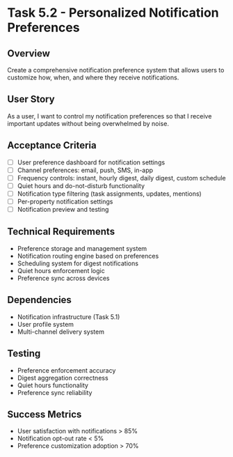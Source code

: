 # Task 5.2 - Personalized Notification Preferences

## Overview
Create a comprehensive notification preference system that allows users to customize how, when, and where they receive notifications.

## User Story
As a user, I want to control my notification preferences so that I receive important updates without being overwhelmed by noise.

## Acceptance Criteria
- [ ] User preference dashboard for notification settings
- [ ] Channel preferences: email, push, SMS, in-app
- [ ] Frequency controls: instant, hourly digest, daily digest, custom schedule
- [ ] Quiet hours and do-not-disturb functionality
- [ ] Notification type filtering (task assignments, updates, mentions)
- [ ] Per-property notification settings
- [ ] Notification preview and testing

## Technical Requirements
- Preference storage and management system
- Notification routing engine based on preferences
- Scheduling system for digest notifications
- Quiet hours enforcement logic
- Preference sync across devices

## Dependencies
- Notification infrastructure (Task 5.1)
- User profile system
- Multi-channel delivery system

## Testing
- Preference enforcement accuracy
- Digest aggregation correctness
- Quiet hours functionality
- Preference sync reliability

## Success Metrics
- User satisfaction with notifications > 85%
- Notification opt-out rate < 5%
- Preference customization adoption > 70%